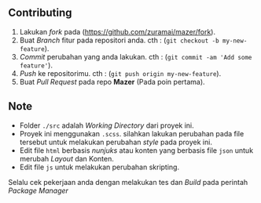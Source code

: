 ## Contributing

1. Lakukan _fork_ pada (https://github.com/zuramai/mazer/fork).
2. Buat _Branch_ fitur pada repositori anda. cth : (`git checkout -b my-new-feature`).
3. _Commit_ perubahan yang anda lakukan. cth : (`git commit -am 'Add some feature'`).
4. _Push_ ke repositorimu. cth : (`git push origin my-new-feature`).
5. Buat _Pull Request_ pada repo **Mazer** (Pada poin pertama).

## Note

- Folder `./src` adalah _Working Directory_ dari proyek ini.
- Proyek ini menggunakan `.scss`. silahkan lakukan perubahan pada file tersebut untuk melakukan perubahan _style_ pada proyek ini.
- Edit file `html` berbasis _nunjuks_ atau konten yang berbasis file `json` untuk merubah _Layout_ dan Konten.
- Edit file `js` untuk melakukan perubahan skripting.

Selalu cek pekerjaan anda dengan melakukan tes dan _Build_ pada perintah _Package Manager_
